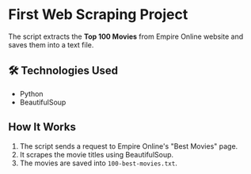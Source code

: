 # First Web Scraping Project  

The script extracts the **Top 100 Movies** from Empire Online website and saves them into a text file.  

## 🛠 Technologies Used  
- Python  
- BeautifulSoup

## How It Works  
1. The script sends a request to Empire Online's "Best Movies" page.  
2. It scrapes the movie titles using BeautifulSoup.  
3. The movies are saved into `100-best-movies.txt`.  
